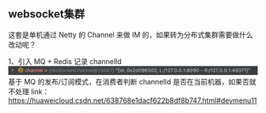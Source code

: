 ## websocket集群
这套是单机通过 Netty 的 Channel 来做 IM 的，如果转为分布式集群需要做什么改动呢？

1、引入 MQ + Redis 记录 channelId
![img.png](img.png)
基于 MQ 的发布/订阅模式，在消费者判断 channelId 是否在当前机器，如果否就不处理
link：https://huaweicloud.csdn.net/638768e1dacf622b8df8b747.html#devmenu11
